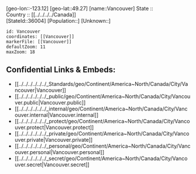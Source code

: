 ﻿---
location: [49.27,-123.12] 
mapzoom: [7,12] 
mapmarker: city 
type: City
tags:
- geo/City


SpocWebEntityId: 35198
isDeleted: false
confidential: public

---
[geo-lon::-123.12] 
[geo-lat::49.27] 
[name::Vancouver] 
State ::  
Country :: [[../../../../Canada]]  
[StateId::36004] 
[Population::] 
[Unknown::] 


```leaflet
id: Vancouver
coordinates: [[Vancouver]] 
markerFile: [[Vancouver]] 
defaultZoom: 11 
maxZoom: 18
```


## Confidential Links & Embeds: 
- [[../../../../../../_Standards/geo/Continent/America~North/Canada/City/Vancouver|Vancouver]] 
- [[../../../../../../_public/geo/Continent/America~North/Canada/City/Vancouver.public|Vancouver.public]] 
- [[../../../../../../_internal/geo/Continent/America~North/Canada/City/Vancouver.internal|Vancouver.internal]] 
- [[../../../../../../_protect/geo/Continent/America~North/Canada/City/Vancouver.protect|Vancouver.protect]] 
- [[../../../../../../_private/geo/Continent/America~North/Canada/City/Vancouver.private|Vancouver.private]] 
- [[../../../../../../_personal/geo/Continent/America~North/Canada/City/Vancouver.personal|Vancouver.personal]] 
- [[../../../../../../_secret/geo/Continent/America~North/Canada/City/Vancouver.secret|Vancouver.secret]] 
